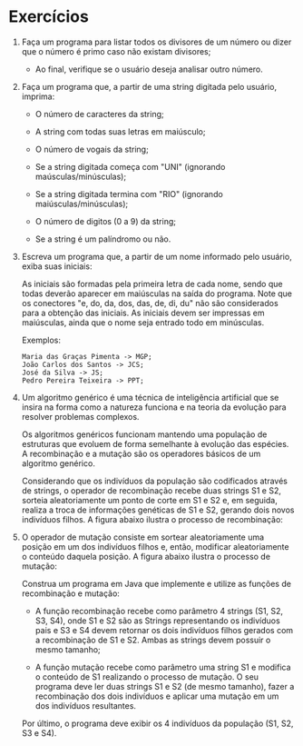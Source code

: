 # Exercícios
1. Faça um programa para listar todos os divisores de um número ou dizer que o número é primo caso não existam divisores;
    * Ao final, verifique se o usuário deseja analisar outro número.

2. Faça um programa que, a partir de uma string digitada pelo usuário, imprima:
    * O número de caracteres da string;

    * A string com todas suas letras em maiúsculo;
    * O número de vogais da string;

    * Se a string digitada começa com "UNI" (ignorando maúsculas/minúsculas);

    * Se a string digitada termina com "RIO" (ignorando maiúsculas/minúsculas);

    * O número de digitos (0 a 9) da string;

    * Se a string é um palíndromo ou não.

3. Escreva um programa que, a partir de um nome informado pelo usuário, exiba suas iniciais:

    As iniciais são formadas pela primeira letra de cada nome, sendo que todas deverão aparecer em maiúsculas na saída do programa. Note que os conectores "e, do, da, dos, das, de, di, du" não são considerados para a obtenção das iniciais. As iniciais devem ser impressas em maiúsculas, ainda que o nome seja entrado todo em minúsculas.

    Exemplos:
    ```
    Maria das Graças Pimenta -> MGP;
    João Carlos dos Santos -> JCS;
    José da Silva -> JS;
    Pedro Pereira Teixeira -> PPT;
    ```
4. Um algoritmo genérico é uma técnica de inteligência artificial que se insira na forma como a natureza funciona e na teoria da evolução para resolver problemas complexos.

    Os algoritmos genéricos funcionam mantendo uma população de estruturas que evoluem de forma semelhante à evolução das espécies. A recombinação e a mutação são os operadores básicos de um algoritmo genérico.

    Considerando que os indivíduos da população são codificados através de strings, o operador de recombinação recebe duas strings S1 e S2, sorteia aleatoriamente um ponto de corte em S1 e S2 e, em seguida, realiza a troca de informações genéticas de S1 e S2, gerando dois novos indivíduos filhos. A figura abaixo ilustra o processo de recombinação:

5. O operador de mutação consiste em sortear aleatoriamente uma posição em um dos indivíduos filhos e, então, modificar aleatoriamente o conteúdo daquela posição. A figura abaixo ilustra o processo de mutação:

    Construa um programa em Java que implemente e utilize as funções de recombinação e mutação:

    * A função recombinação recebe como parâmetro 4 strings (S1, S2, S3, S4), onde S1 e S2 são as Strings representando os indivíduos pais e S3 e S4 devem retornar os dois indivíduos filhos gerados com a recombinação de S1 e S2. Ambas as strings devem possuir o mesmo tamanho;

    * A função mutação recebe como parâmetro uma string S1 e modifica o conteúdo de S1 realizando o processo de mutação. O seu programa deve ler duas strings S1 e S2 (de mesmo tamanho), fazer a recombinação dos dois indivíduos e aplicar uma mutação em um dos indivíduos resultantes.

    Por último, o programa deve exibir os 4 indivíduos da população (S1, S2, S3 e S4).